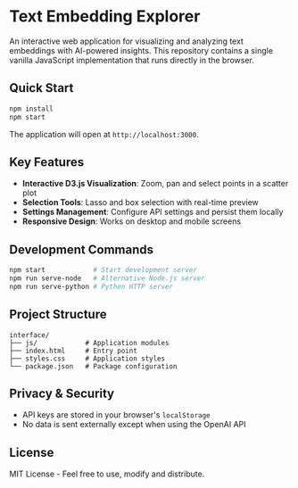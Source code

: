 # Text Embedding Explorer

An interactive web application for visualizing and analyzing text embeddings with AI-powered insights. This repository contains a single vanilla JavaScript implementation that runs directly in the browser.

## Quick Start

```bash
npm install
npm start
```

The application will open at `http://localhost:3000`.

## Key Features

- **Interactive D3.js Visualization**: Zoom, pan and select points in a scatter plot
- **Selection Tools**: Lasso and box selection with real-time preview
- **Settings Management**: Configure API settings and persist them locally
- **Responsive Design**: Works on desktop and mobile screens

## Development Commands

```bash
npm start            # Start development server
npm run serve-node   # Alternative Node.js server
npm run serve-python # Python HTTP server
```

## Project Structure

```text
interface/
├── js/            # Application modules
├── index.html     # Entry point
├── styles.css     # Application styles
└── package.json   # Package configuration
```

## Privacy & Security

- API keys are stored in your browser's `localStorage`
- No data is sent externally except when using the OpenAI API

## License

MIT License - Feel free to use, modify and distribute.
